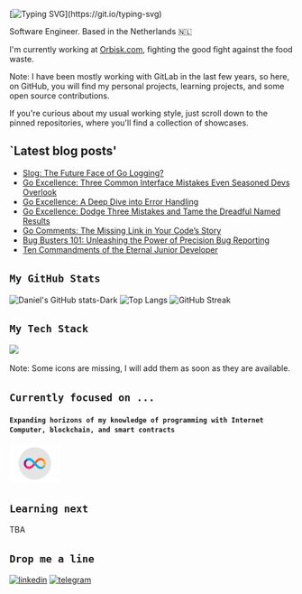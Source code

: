 [![Typing SVG](https://readme-typing-svg.herokuapp.com?color=258F76&lines=Hello,+I+am+Daniel;Bonjour,+je+m'appele+Daniel;Tere,+ma+olen+Daniel;Tjena,+jag+är+Daniel;Привет,+ну+как+там+с+деньгами?;)](https://git.io/typing-svg)

Software Engineer. Based in the Netherlands 🇳🇱

I'm currently working at [Orbisk.com](https://www.orbisk.com/), fighting the good fight against the food waste.

Note: I have been mostly working with GitLab in the last few years, so here, on GitHub, you will find my personal
projects, learning projects, and some open source contributions.

If you're curious about my usual working style, just scroll down to the pinned repositories, where you'll find a collection of showcases.

## `Latest blog posts'
- [Slog: The Future Face of Go Logging?](https://itnext.io/slog-the-future-face-of-go-logging-d82ee9073a04)
- [Go Excellence: Three Common Interface Mistakes Even Seasoned Devs Overlook](https://itnext.io/go-excellence-three-common-interface-mistakes-even-seasoned-developers-overlook-1cbf077767d8)
- [Go Excellence: A Deep Dive into Error Handling](https://itnext.io/go-excellence-a-deep-dive-into-error-handling-4b74697f12a1)
- [Go Excellence: Dodge Three Mistakes and Tame the Dreadful Named Results](https://itnext.io/go-excellence-dodge-mistakes-and-unlock-the-power-of-named-returns-e811f9665d2)
- [Go Comments: The Missing Link in Your Code’s Story](https://itnext.io/go-comments-the-missing-link-in-your-codes-story-a4a0f16cdaed)
- [Bug Busters 101: Unleashing the Power of Precision Bug Reporting](https://itnext.io/bug-busters-101-unleashing-the-power-of-precision-bug-reporting-1208fa35265e)
- [Ten Commandments of the Eternal Junior Developer](https://do-tech.medium.com/ten-commandments-of-the-eternal-junior-developer-8a473a1f4978)

## `My GitHub Stats`

![Daniel's GitHub stats-Dark](https://github-readme-stats.vercel.app/api?username=daniel-orlov&show_icons=true&theme=gotham&count_private=true#gh-dark-mode-only)
![Top Langs](https://github-readme-stats.vercel.app/api/top-langs/?username=daniel-orlov&layout=compact&theme=gotham&langs_count=8#gh-dark-mode-only)
![GitHub Streak](https://streak-stats.demolab.com?user=daniel-orlov&theme=gotham)

## `My Tech Stack`

![](https://skillicons.dev/icons?i=go,py,html,css,bootstrap,js,typescript,jquery,react,nodejs,express,django,bash,postgres,firebase,mongo,redis,kafka,gcp,aws,azure,docker,kubernetes,git,github,gitlab,grafana,prometheus,sentry,postman,ae,au,pr&theme=dark&perline=11)

Note: Some icons are missing, I will add them as soon as they are available.

[//]: # (Need to add the following icons as soon as the issues are closed for them: ClickHouse, terraform, PyCharm, Goland, gRPC, protobuf, helm, kibana, macOS)

## `Currently focused on ...`

#### `Expanding horizons of my knowledge of programming with Internet Computer, blockchain, and smart contracts`

<img src="./assets/Internet_Computer_ICP_Icon.png" width="90" alt="internet computer logo" />

## `Learning next`

TBA

## `Drop me a line`

[![linkedin](https://img.shields.io/badge/LinkedIn-0077B5?style=for-the-badge&logo=linkedin&logoColor=white)](https://www.linkedin.com/in/daniel-orlov/)
[![telegram](https://img.shields.io/badge/Telegram-2CA5E0?style=for-the-badge&logo=telegram&logoColor=white)](https://t.me/danielorlov)

